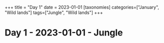 +++
title = "Day 1"
date = 2023-01-01
[taxonomies]
categories=["January", "Wild lands"]
tags=["Jungle", "Wild lands"]
+++

# Day 1 - 2023-01-01 - Jungle
